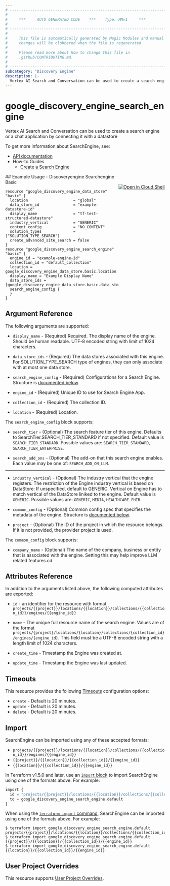```yaml
---
# ----------------------------------------------------------------------------
#
#     ***     AUTO GENERATED CODE    ***    Type: MMv1     ***
#
# ----------------------------------------------------------------------------
#
#     This file is automatically generated by Magic Modules and manual
#     changes will be clobbered when the file is regenerated.
#
#     Please read more about how to change this file in
#     .github/CONTRIBUTING.md.
#
# ----------------------------------------------------------------------------
subcategory: "Discovery Engine"
description: |-
  Vertex AI Search and Conversation can be used to create a search engine or a chat application by connecting it with a datastore
---
```


# google_discovery_engine_search_engine

Vertex AI Search and Conversation can be used to create a search engine or a chat application by connecting it with a datastore


To get more information about SearchEngine, see:

* [API documentation](https://cloud.google.com/generative-ai-app-builder/docs/reference/rest/v1/projects.locations.collections.engines)
* How-to Guides
    * [Create a Search Engine](https://cloud.google.com/generative-ai-app-builder/docs/create-engine-es)

<div class = "oics-button" style="float: right; margin: 0 0 -15px">
  <a href="https://console.cloud.google.com/cloudshell/open?cloudshell_git_repo=https%3A%2F%2Fgithub.com%2Fterraform-google-modules%2Fdocs-examples.git&cloudshell_image=gcr.io%2Fcloudshell-images%2Fcloudshell%3Alatest&cloudshell_print=.%2Fmotd&cloudshell_tutorial=.%2Ftutorial.md&cloudshell_working_dir=discoveryengine_searchengine_basic&open_in_editor=main.tf" target="_blank">
    <img alt="Open in Cloud Shell" src="//gstatic.com/cloudssh/images/open-btn.svg" style="max-height: 44px; margin: 32px auto; max-width: 100%;">
  </a>
</div>
## Example Usage - Discoveryengine Searchengine Basic


```hcl
resource "google_discovery_engine_data_store" "basic" {
  location                    = "global"
  data_store_id               = "example-datastore-id"
  display_name                = "tf-test-structured-datastore"
  industry_vertical           = "GENERIC"
  content_config              = "NO_CONTENT"
  solution_types              = ["SOLUTION_TYPE_SEARCH"]
  create_advanced_site_search = false
}
resource "google_discovery_engine_search_engine" "basic" {
  engine_id = "example-engine-id"
  collection_id = "default_collection"
  location = google_discovery_engine_data_store.basic.location
  display_name = "Example Display Name"
  data_store_ids = [google_discovery_engine_data_store.basic.data_store_id]
  search_engine_config {
  }
}
```

## Argument Reference

The following arguments are supported:


* `display_name` -
  (Required)
  Required. The display name of the engine. Should be human readable. UTF-8 encoded string with limit of 1024 characters.

* `data_store_ids` -
  (Required)
  The data stores associated with this engine. For SOLUTION_TYPE_SEARCH type of engines, they can only associate with at most one data store.

* `search_engine_config` -
  (Required)
  Configurations for a Search Engine.
  Structure is [documented below](#nested_search_engine_config).

* `engine_id` -
  (Required)
  Unique ID to use for Search Engine App.

* `collection_id` -
  (Required)
  The collection ID.

* `location` -
  (Required)
  Location.


<a name="nested_search_engine_config"></a>The `search_engine_config` block supports:

* `search_tier` -
  (Optional)
  The search feature tier of this engine. Defaults to SearchTier.SEARCH_TIER_STANDARD if not specified.
  Default value is `SEARCH_TIER_STANDARD`.
  Possible values are: `SEARCH_TIER_STANDARD`, `SEARCH_TIER_ENTERPRISE`.

* `search_add_ons` -
  (Optional)
  The add-on that this search engine enables.
  Each value may be one of: `SEARCH_ADD_ON_LLM`.

- - -


* `industry_vertical` -
  (Optional)
  The industry vertical that the engine registers. The restriction of the Engine industry vertical is based on DataStore: If unspecified, default to GENERIC. Vertical on Engine has to match vertical of the DataStore liniked to the engine.
  Default value is `GENERIC`.
  Possible values are: `GENERIC`, `MEDIA`, `HEALTHCARE_FHIR`.

* `common_config` -
  (Optional)
  Common config spec that specifies the metadata of the engine.
  Structure is [documented below](#nested_common_config).

* `project` - (Optional) The ID of the project in which the resource belongs.
    If it is not provided, the provider project is used.


<a name="nested_common_config"></a>The `common_config` block supports:

* `company_name` -
  (Optional)
  The name of the company, business or entity that is associated with the engine. Setting this may help improve LLM related features.cd

## Attributes Reference

In addition to the arguments listed above, the following computed attributes are exported:

* `id` - an identifier for the resource with format `projects/{{project}}/locations/{{location}}/collections/{{collection_id}}/engines/{{engine_id}}`

* `name` -
  The unique full resource name of the search engine. Values are of the format
  `projects/{project}/locations/{location}/collections/{collection_id}/engines/{engine_id}`.
  This field must be a UTF-8 encoded string with a length limit of 1024
  characters.

* `create_time` -
  Timestamp the Engine was created at.

* `update_time` -
  Timestamp the Engine was last updated.


## Timeouts

This resource provides the following
[Timeouts](https://developer.hashicorp.com/terraform/plugin/sdkv2/resources/retries-and-customizable-timeouts) configuration options:

- `create` - Default is 20 minutes.
- `update` - Default is 20 minutes.
- `delete` - Default is 20 minutes.

## Import


SearchEngine can be imported using any of these accepted formats:

* `projects/{{project}}/locations/{{location}}/collections/{{collection_id}}/engines/{{engine_id}}`
* `{{project}}/{{location}}/{{collection_id}}/{{engine_id}}`
* `{{location}}/{{collection_id}}/{{engine_id}}`


In Terraform v1.5.0 and later, use an [`import` block](https://developer.hashicorp.com/terraform/language/import) to import SearchEngine using one of the formats above. For example:

```tf
import {
  id = "projects/{{project}}/locations/{{location}}/collections/{{collection_id}}/engines/{{engine_id}}"
  to = google_discovery_engine_search_engine.default
}
```

When using the [`terraform import` command](https://developer.hashicorp.com/terraform/cli/commands/import), SearchEngine can be imported using one of the formats above. For example:

```
$ terraform import google_discovery_engine_search_engine.default projects/{{project}}/locations/{{location}}/collections/{{collection_id}}/engines/{{engine_id}}
$ terraform import google_discovery_engine_search_engine.default {{project}}/{{location}}/{{collection_id}}/{{engine_id}}
$ terraform import google_discovery_engine_search_engine.default {{location}}/{{collection_id}}/{{engine_id}}
```

## User Project Overrides

This resource supports [User Project Overrides](https://registry.terraform.io/providers/hashicorp/google/latest/docs/guides/provider_reference#user_project_override).
